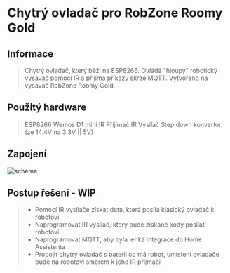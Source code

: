 # Chytrý ovladač pro RobZone Roomy Gold

## Informace
> Chytrý ovladač, který běží na ESP8266. Ovládá "hloupý" robotický vysavač pomocí IR a přijímá příkazy skrze MQTT. Vytvořeno na vysavač RobZone Roomy Gold.

## Použitý hardware
> ESP8266 Wemos D1 mini
> IR Přijímač
> IR Vysílač
> Step down konvertor (ze 14.4V na 3.3V || 5V)

## Zapojení
![schéma](https://user-images.githubusercontent.com/23415613/208913927-9d9c9d64-9128-4449-93c8-446be5c132db.png)

## Postup řešení - WIP
> - Pomocí IR vysílače získat data, která posílá klasický ovladač k robotovi
> - Naprogramovat IR vysílač, který bude získané kódy posílat robotovi
> - Naprogramovat MQTT, aby byla lehká integrace do Home Assistenta
> - Propojit chytrý ovladač s baterii co má robot, umístení ovladače bude na robotovi směrem k jeho IR příjmači
